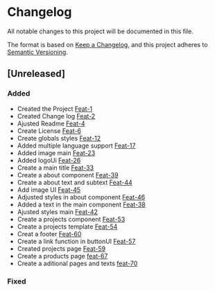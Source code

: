 # Changelog

All notable changes to this project will be documented in this file.

The format is based on [Keep a Changelog](https://keepachangelog.com/en/1.0.0/),
and this project adheres to [Semantic Versioning](https://semver.org/spec/v2.0.0.html).

## [Unreleased]

### Added

- Created the Project [Feat-1](https://github.com/DevR0om/web/pull/1)
- Created Change log [Feat-2](https://github.com/DevR0om/web/pull/2)
- Ajusted Readme [Feat-4](https://github.com/DevR0om/web/pull/3)
- Create License [Feat-6](https://github.com/DevR0om/web/issues/6)
- Create globals styles [Feat-12](https://github.com/DevR0om/web/issues/12)
- Added multiple language support [Feat-17](https://github.com/DevR0om/web/issues/17)
- Added image main [Feat-23](https://github.com/DevR0om/web/issues/23)
- Added logoUi [Feat-26](https://github.com/DevR0om/web/issues/26)
- Create a main title [Feat-33](https://github.com/DevR0om/web/issues/33)
- Create a about component [Feat-39](https://github.com/DevR0om/web/issues/39)
- Create a about text and subtext [Feat-44](https://github.com/DevR0om/web/issues/44)
- Add image UI [Feat-45](https://github.com/DevR0om/web/issues/45)
- Adjusted styles in about component [Feat-46](https://github.com/DevR0om/web/issues/46)
- Added a text in the main component [Feat-38](https://github.com/DevR0om/web/issues/38)
- Ajusted styles main [Feat-42](https://github.com/DevR0om/web/issues/42)
- Create a projects component [Feat-53](https://github.com/DevR0om/web/issues/53)
- Create a projects template [Feat-54](https://github.com/DevR0om/web/issues/54)
- Creat a footer [Feat-60](https://github.com/DevR0om/web/issues/60)
- Create a link function in buttonUI [Feat-57](https://github.com/DevR0om/web/issues/57)
- Created projects page [Feat-59](https://github.com/DevR0om/web/issues/59)
- Create a products page [feat-67](https://github.com/DevR0om/web/issues/59)
- Create a aditional pages and texts [feat-70](https://github.com/DevR0om/web/issues/70)



### Fixed

